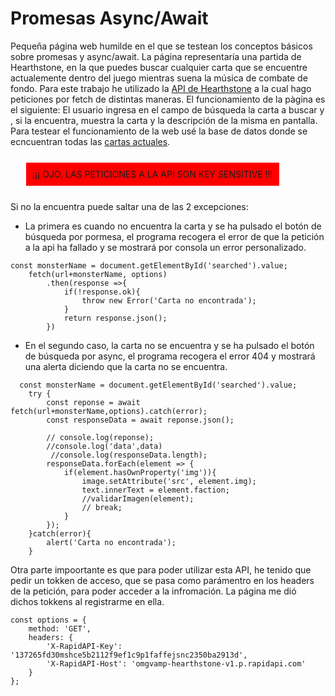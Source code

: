 # Promesas Async/Await
Pequeña página web humilde en el que se testean los conceptos básicos sobre promesas y async/await. La página representaría una partida de Hearthstone, en la que puedes buscar cualquier carta que se encuentre actualemente dentro del juego mientras suena la música de combate de fondo.
Para este trabajo he utilizado la [API de Hearthstone](https://rapidapi.com/omgvamp/api/hearthstone) a la cual hago peticiones por fetch de distintas maneras.
El funcionamiento de la pàgina es  el siguiente: El usuario ingresa en el campo de búsqueda la carta a buscar y , si la encuentra, muestra la carta y la descripción de la misma en pantalla.
Para testear el funcionamiento de la web usé la base de datos donde se ecncuentran todas las [cartas actuales](https://hearthstone.blizzard.com/es-es/cards/).
<p style="background-color:red; margin:5%; padding: 10px; width: fit-content;">¡¡¡ OJO, LAS PETICIONES A LA API SON KEY SENSITIVE !!!</p>
 Si no la encuentra puede saltar una de las 2 excepciones:

- La primera es cuando no encuentra la carta y se ha pulsado el botón de búsqueda por pormesa, el programa recogera el error de que la petición a la api ha fallado y se mostrará por consola un error personalizado.
  
``````
const monsterName = document.getElementById('searched').value;
    fetch(url+monsterName, options)
        .then(response =>{
            if(!response.ok){
                throw new Error('Carta no encontrada');
            }
            return response.json();
        })
``````
- En el segundo caso, la carta no se encuentra y se ha pulsado el botón de búsqueda por async, el programa recogera el error 404 y mostrará una alerta diciendo que la carta no se encuentra.
``````
  const monsterName = document.getElementById('searched').value;
    try {
        const reponse = await fetch(url+monsterName,options).catch(error);
        const responseData = await reponse.json();

        // console.log(reponse);
        //console.log('data',data)
         //console.log(responseData.length);
        responseData.forEach(element => {
            if(element.hasOwnProperty('img')){
                image.setAttribute('src', element.img);
                text.innerText = element.faction;
                //validarImagen(element);
                // break;
            }
        });
    }catch(error){
        alert('Carta no encontrada');
    }
``````
Otra parte impoortante es que para poder utilizar esta API, he tenido que pedir un tokken de acceso, que se pasa como parámentro en los headers de la petición, para poder acceder a la infromación. La página me dió dichos tokkens al registrarme en ella.
``````
const options = {
    method: 'GET',
    headers: {
        'X-RapidAPI-Key': '137265fd30mshce5b2112f9ef1c9p1faffejsnc2350ba2913d',
        'X-RapidAPI-Host': 'omgvamp-hearthstone-v1.p.rapidapi.com'
    }
};
``````
